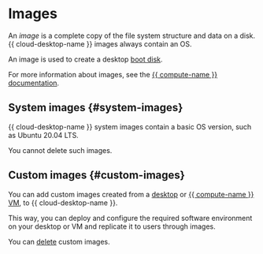 # Images

An _image_ is a complete copy of the file system structure and data on a disk. {{ cloud-desktop-name }} images always contain an OS.

An image is used to create a desktop [boot disk](disks.md#boot-disk).

For more information about images, see the [{{ compute-name }} documentation](../../compute/concepts/image.md).

## System images {#system-images}

{{ cloud-desktop-name }} system images contain a basic OS version, such as Ubuntu 20.04 LTS.

You cannot delete such images.

## Custom images {#custom-images}

You can add custom images created from a [desktop](../operations/images/create-from-desktop.md) or [{{ compute-name }} VM](../operations/images/create-from-compute.md), to {{ cloud-desktop-name }}.

This way, you can deploy and configure the required software environment on your desktop or VM and replicate it to users through images.

You can [delete](../operations/images/delete.md) custom images.
